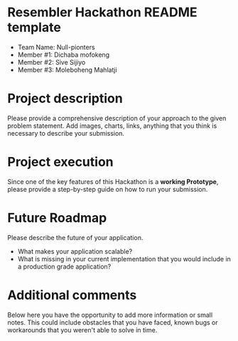 # Resembler Hackathon README template

- Team Name: Null-pionters
- Member #1: Dichaba mofokeng
- Member #2: Sive Sijiyo
- Member #3: Moleboheng Mahlatji

# Project description
Please provide a comprehensive description of your approach to the given problem statement. Add images, charts, links, anything that you think is necessary to describe your submission.

# Project execution
Since one of the key features of this Hackathon is a **working Prototype**, please provide a step-by-step guide on how to run your submission.

# Future Roadmap
Please describe the future of your application. 
- What makes your application scalable?
- What is missing in your current implementation that you would include in a production grade application?

# Additional comments
Below here you have the opportunity to add more information or small notes. This could include obstacles that you have faced, known bugs or workarounds that you weren't able to solve in time.
